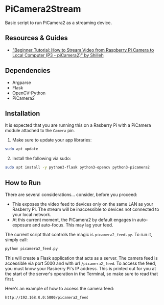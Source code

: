 # PiCamera2Stream

Basic script to run PiCamera2 as a streaming device.

## Resources & Guides

* ["Beginner Tutorial: How to Stream Video from Raspberry Pi Camera to Local Computer (P3 - piCamera2)" by Shilleh](https://www.youtube.com/watch?v=NOAY1aaVPAw)

## Dependencies

* Argparse
* Flask
* OpenCV-Python
* PiCamera2

## Installation

It is expected that you are running this on a Rasberry Pi with a PiCamera module attached to the `Camera` pin.

1. Make sure to update your app libraries:

```bash
sudo apt update
```

2. Install the following via sudo:

```bash
sudo apt install -y python3-flask python3-opencv python3-picamera2
```

## How to Run

There are several considerations... consider, before you proceed:

* This exposes the video feed to devices only on the same LAN as your Rasberry Pi. The stream will be inaccessible to devices not connected to your local network.
* At this current moment, the PiCamera2 by default engages in auto-exposure and auto-focus. This may lag your feed.

The current script that controls the magic is `picamera2_feed.py`. To run it, simply call:

```bash
python picamera2_feed.py
```

This will create a Flask application that acts as a server. The camera feed is accessible via port 5000 and with url `/picamera2_feed`. To access the feed, you must know your Rasberry Pi's IP address. This is printed out for you at the start of the server's operation in the Terminal, so make sure to read that first.

Here's an example of how to access the camera feed:

```
http://192.168.0.0:5000/picamera2_feed
```
